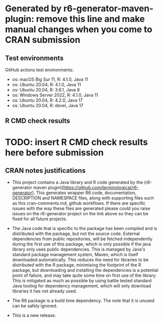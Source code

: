 # Generated by r6-generator-maven-plugin: remove this line and make manual changes when you come to CRAN submission

## Test environments

GitHub actions test environments:
* os: macOS Big Sur 11, R: 4.1.0, Java 11
* os: Ubuntu 20.04; R: 4.1.0, Java 11
* os: Ubuntu 20.04, R: 3.6.1, Java 8
* os: Windows Server 2022, R: 4.1.0, Java 11
* os: Ubuntu 20.04, R: 4.2.0, Java 17
* os: Ubuntu 20.04, R: devel, Java 17

## R CMD check results
# TODO: insert R CMD check results here before submission


## CRAN notes justifications

* This project contains a Java library and R code generated by the (r6-generator maven plugin)[https://github.com/terminological/r6-generator].
This generates wrapper R6 code, documentation, DESCRIPTION and NAMESPACE files, along with supporting files such as this cran-comments.md, 
github workflows. If there are specific issues with the way these files are generated please could you raise issues on the r6-generator project on the link above
so they can be fixed for all future projects.

* The Java code that is specific to the package has been compiled and is distributed with the package, but not the source code. External dependencies
from public repositories, will be fetched independently during the first use of this package, which is only possible if the java library only uses public dependencies. 
This is managed by Java's standard package management system, Maven, which is itself downloaded automatically. This reduces the need for libraries to be distributed 
with the R package, minimising the footprint of the R package, but downloading and installing the dependencies is a potential point of failure, and may take quite some time on first use of the library. 
This is mitigated as much as possible by using battle tested standard Java tooling for dependency management, which will only download libraries it has not already used.

* The R6 package is a build time dependency. The note that it is unused can be safely ignored.

* This is a new release.

